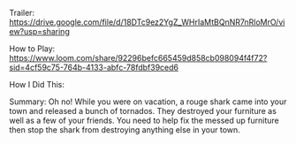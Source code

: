 Trailer: https://drive.google.com/file/d/18DTc9ez2YgZ_WHrIaMtBQnNR7nRloMrO/view?usp=sharing 

How to Play: https://www.loom.com/share/92296befc665459d858cb098094f4f72?sid=4cf59c75-764b-4133-abfc-78fdbf39ced6

How I Did This: 

Summary: Oh no! While you were on vacation, a rouge shark came into your town and released a bunch of tornados. 
They destroyed your furniture as well as a few of your friends. You need to help fix the messed up furniture then 
stop the shark from destroying anything else in your town. 
